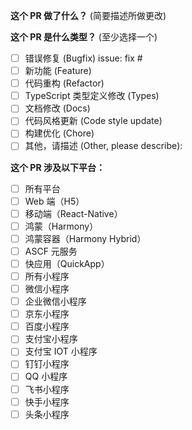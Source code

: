 <!--
请务必阅读贡献者指南：https://github.com/NervJS/taro/blob/master/CONTRIBUTING.md
并使用 "[x]" 进行勾选
-->
**这个 PR 做了什么？** (简要描述所做更改)


**这个 PR 是什么类型？** (至少选择一个)

- [ ] 错误修复 (Bugfix) issue: fix #
- [ ] 新功能 (Feature)
- [ ] 代码重构 (Refactor)
- [ ] TypeScript 类型定义修改 (Types)
- [ ] 文档修改 (Docs)
- [ ] 代码风格更新 (Code style update)
- [ ] 构建优化 (Chore)
- [ ] 其他，请描述 (Other, please describe):

**这个 PR 涉及以下平台：**

- [ ] 所有平台
- [ ] Web 端（H5）
- [ ] 移动端（React-Native）
- [ ] 鸿蒙（Harmony）
- [ ] 鸿蒙容器（Harmony Hybrid）
- [ ] ASCF 元服务
- [ ] 快应用（QuickApp）
- [ ] 所有小程序
- [ ] 微信小程序
- [ ] 企业微信小程序
- [ ] 京东小程序
- [ ] 百度小程序
- [ ] 支付宝小程序
- [ ] 支付宝 IOT 小程序
- [ ] 钉钉小程序
- [ ] QQ 小程序
- [ ] 飞书小程序
- [ ] 快手小程序
- [ ] 头条小程序
